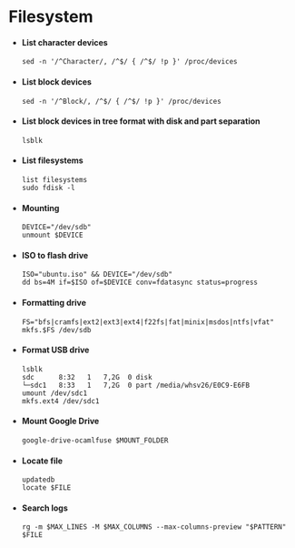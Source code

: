 # Filesystem

- #### List character devices
  ```console
  sed -n '/^Character/, /^$/ { /^$/ !p }' /proc/devices
  ```

- #### List block devices
  ```console
  sed -n '/^Block/, /^$/ { /^$/ !p }' /proc/devices
  ```

- #### List block devices in tree format with disk and part separation
  ```console
  lsblk
  ```

- #### List filesystems
  ```console
  list filesystems
  sudo fdisk -l
  ```

- #### Mounting
  ```console
  DEVICE="/dev/sdb"
  unmount $DEVICE
  ```

- #### ISO to flash drive
  ```console
  ISO="ubuntu.iso" && DEVICE="/dev/sdb"
  dd bs=4M if=$ISO of=$DEVICE conv=fdatasync status=progress
  ```

- #### Formatting drive
  ```console
  FS="bfs|cramfs|ext2|ext3|ext4|f22fs|fat|minix|msdos|ntfs|vfat"
  mkfs.$FS /dev/sdb
  ```
- #### Format USB drive
  ```console
  lsblk
  sdc      8:32   1   7,2G  0 disk 
  └─sdc1   8:33   1   7,2G  0 part /media/whsv26/E0C9-E6FB
  umount /dev/sdc1
  mkfs.ext4 /dev/sdc1
  ```

- #### Mount Google Drive 
  ```console
  google-drive-ocamlfuse $MOUNT_FOLDER
  ```

- #### Locate file
  ```console
  updatedb
  locate $FILE
  ```

- #### Search logs
  ```console
  rg -m $MAX_LINES -M $MAX_COLUMNS --max-columns-preview "$PATTERN" $FILE
  ```
